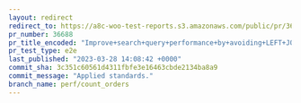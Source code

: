 ```yaml
---
layout: redirect
redirect_to: https://a8c-woo-test-reports.s3.amazonaws.com/public/pr/36688/e2e/index.html
pr_number: 36688
pr_title_encoded: "Improve+search+query+performance+by+avoiding+LEFT+JOIN+on+orders_meta+table."
pr_test_type: e2e
last_published: "2023-03-28 14:08:42 +0000"
commit_sha: 3c351c60561d4311fbfe3e16463cbde2134ba8a9
commit_message: "Applied standards."
branch_name: perf/count_orders
---
```

